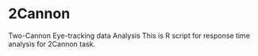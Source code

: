 # 2Cannon
Two-Cannon Eye-tracking data Analysis 
This is R script for response time analysis for 2Cannon task.

